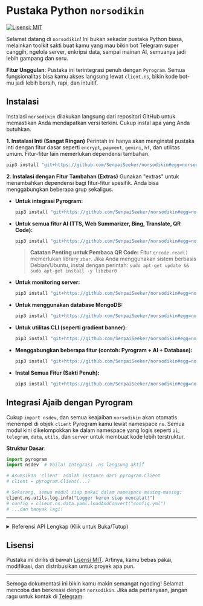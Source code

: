 # Pustaka Python `norsodikin`

[![Lisensi: MIT](https://img.shields.io/badge/License-MIT-yellow.svg)](https://opensource.org/licenses/MIT)

Selamat datang di `norsodikin`! Ini bukan sekadar pustaka Python biasa, melainkan toolkit sakti buat kamu yang mau bikin bot Telegram super canggih, ngelola server, enkripsi data, sampai mainan AI, semuanya jadi lebih gampang dan seru.

**Fitur Unggulan**: Pustaka ini terintegrasi penuh dengan `Pyrogram`. Semua fungsionalitas bisa kamu akses langsung lewat `client.ns`, bikin kode bot-mu jadi lebih bersih, rapi, dan intuitif.

## Instalasi

Instalasi `norsodikin` dilakukan langsung dari repositori GitHub untuk memastikan Anda mendapatkan versi terkini. Cukup instal apa yang Anda butuhkan.

**1. Instalasi Inti (Sangat Ringan)**
Perintah ini hanya akan menginstal pustaka inti dengan fitur dasar seperti `encrypt`, `payment`, `gemini`, `hf`, dan utilitas umum. Fitur-fitur lain memerlukan dependensi tambahan.

```bash
pip3 install "git+https://github.com/SenpaiSeeker/norsodikin#egg=norsodikin"
```

**2. Instalasi dengan Fitur Tambahan (Extras)**
Gunakan "extras" untuk menambahkan dependensi bagi fitur-fitur spesifik. Anda bisa menggabungkan beberapa grup sekaligus.

*   **Untuk integrasi Pyrogram:**
    ```bash
    pip3 install "git+https://github.com/SenpaiSeeker/norsodikin#egg=norsodikin[pyrogram]"
    ```
*   **Untuk semua fitur AI (TTS, Web Summarizer, Bing, Translate, QR Code):**
    ```bash
    pip3 install "git+https://github.com/SenpaiSeeker/norsodikin#egg=norsodikin[ai]"
    ```
    > **Catatan Penting untuk Pembaca QR Code:**
    > Fitur `qrcode.read()` memerlukan library `zbar`. Jika Anda menggunakan sistem berbasis Debian/Ubuntu, instal dengan perintah:
    > `sudo apt-get update && sudo apt-get install -y libzbar0`

*   **Untuk monitoring server:**
    ```bash
    pip3 install "git+https://github.com/SenpaiSeeker/norsodikin#egg=norsodikin[server]"
    ```
*   **Untuk menggunakan database MongoDB:**
    ```bash
    pip3 install "git+https://github.com/SenpaiSeeker/norsodikin#egg=norsodikin[database]"
    ```
*   **Untuk utilitas CLI (seperti gradient banner):**
    ```bash
    pip3 install "git+https://github.com/SenpaiSeeker/norsodikin#egg=norsodikin[cli]"
    ```
*   **Menggabungkan beberapa fitur (contoh: Pyrogram + AI + Database):**
    ```bash
    pip3 install "git+https://github.com/SenpaiSeeker/norsodikin#egg=norsodikin[pyrogram,ai,database]"
    ```
*   **Instal Semua Fitur (Sakti Penuh):**
    ```bash
    pip3 install "git+https://github.com/SenpaiSeeker/norsodikin#egg=norsodikin[all]"
    ```

## Integrasi Ajaib dengan Pyrogram

Cukup `import nsdev`, dan semua keajaiban `norsodikin` akan otomatis menempel di objek `client` Pyrogram kamu lewat namespace `ns`. Semua modul kini dikelompokkan ke dalam namespace yang logis seperti `ai`, `telegram`, `data`, `utils`, dan `server` untuk membuat kode lebih terstruktur.

**Struktur Dasar**:

```python
import pyrogram
import nsdev  # Voila! Integrasi .ns langsung aktif

# Asumsikan 'client' adalah instance dari pyrogram.Client
# client = pyrogram.Client(...)

# Sekarang, semua modul siap pakai dalam namespace masing-masing:
client.ns.utils.log.info("Logger keren siap mencatat!")
# config = client.ns.data.yaml.loadAndConvert("config.yml")
# ...dan banyak lagi!
```

---

<details>
<summary>Referensi API Lengkap (Klik untuk Buka/Tutup)</summary>

Berikut adalah panduan mendalam untuk setiap modul yang tersedia.

### 1. `actions` -> `client.ns.telegram.actions`
Modul untuk menampilkan status *chat action* (seperti "typing...", "uploading photo...") secara otomatis selama sebuah proses berjalan. Ini memberikan feedback visual kepada pengguna bahwa bot sedang sibuk.

**Struktur & Inisialisasi:**
Modul ini digunakan sebagai *context manager* (`async with`), yang akan memulai dan menghentikan pengiriman *chat action* secara otomatis.

**Contoh Penggunaan Lengkap:**
```python
import asyncio

# @app.on_message(...)
async def long_process_handler(client, message):
    # Bot akan menampilkan status "typing..." selama 5 detik
    await message.reply("Saya akan berpura-pura sibuk mengetik selama 5 detik...")
    async with client.ns.telegram.actions.typing(message.chat.id):
        await asyncio.sleep(5)
    
    # Bot akan menampilkan "uploading video..." selama proses upload
    await message.reply("Sekarang saya akan upload video (simulasi)...")
    async with client.ns.telegram.actions.upload_video(message.chat.id):
        # ... kode untuk proses upload file video Anda di sini ...
        await asyncio.sleep(8)
    
    await message.reply("Selesai!")

```
**Metode yang Tersedia:**
- `.typing(chat_id)`
- `.upload_photo(chat_id)`
- `.upload_video(chat_id)`
- `.record_video(chat_id)`
- `.record_voice(chat_id)`

---

### 2. `addUser` -> `client.ns.server.user`
Modul ini berfungsi sebagai manajer pengguna SSH jarak jauh di server Linux, memungkinkan Anda menambah dan menghapus pengguna langsung dari skrip Python dan mengirim notifikasi ke Telegram.

**Struktur & Inisialisasi:**
Kelas `SSHUserManager` diinisialisasi dengan kredensial bot Telegram yang akan digunakan untuk mengirim detail login.

- **Parameter Wajib:**
  - `bot_token` (`str`): Token bot Telegram Anda.
  - `chat_id` (`int`|`str`): ID chat tujuan untuk notifikasi.

```python
user_manager = client.ns.server.user(
    bot_token="TOKEN_BOT_TELEGRAM_ANDA", 
    chat_id=CHAT_ID_TUJUAN_ANDA
)
```

**Contoh Penggunaan Lengkap:**
```python
# Menambah pengguna dengan username dan password acak
# Detail login akan dikirim ke chat_id yang dikonfigurasi
user_manager.add_user()

# Menambah pengguna dengan username dan password yang ditentukan
user_manager.add_user(
    ssh_username="budi", 
    ssh_password="PasswordKuatRahasia123"
)

# Menghapus pengguna dari sistem
user_manager.delete_user(ssh_username="budi")
```
**Catatan Penting:** Skrip ini memerlukan hak akses `sudo` untuk dapat menjalankan perintah `adduser` dan `deluser` di server.

---

### 3. `argument` -> `client.ns.telegram.arg`
Toolkit untuk mem-parsing dan mengekstrak informasi dari objek `message` Pyrogram. Sangat berguna di dalam message handler untuk mengambil argumen, user, dan alasan.

**Contoh Penggunaan:**
Anggap Anda memiliki handler untuk perintah `/ban @user Pelanggaran berat`.
```python
@app.on_message(filters.command("ban"))
async def ban_user(client, message):
    # Mengambil ID user dan alasan dari pesan
    # Bekerja untuk reply, username (@user), dan user ID
    user_id, reason = await client.ns.telegram.arg.getReasonAndId(message)
    if user_id:
        print(f"User yang akan diban: {user_id}")
        print(f"Alasan: {reason or 'Tidak ada alasan'}")
    else:
        print("User tidak ditemukan.")

    # Mengambil seluruh teks setelah perintah
    full_args = client.ns.telegram.arg.getMessage(message, is_arg=True)
    print(f"Argumen lengkap: {full_args}")

    # Cek apakah pengirim pesan adalah admin di grup
    is_admin = await client.ns.telegram.arg.getAdmin(message)
    print(f"Apakah pengirim admin? {is_admin}")
    
    # Membuat mention link yang aman untuk log
    me = await client.get_me()
    mention_link = client.ns.telegram.arg.getMention(me, tag_and_id=True)
    print(f"Mention saya dengan ID: {mention_link}")
```

---

### 4. `bing` -> `client.ns.ai.bing` (Tidak Stabil)
Generator gambar AI menggunakan Bing Image Creator. Karena ketergantungan pada *web scraping*, modul ini rentan terhadap perubahan dari sisi Bing. Gunakan dengan hati-hati.

**Struktur & Inisialisasi:**
Membutuhkan cookie autentikasi `_U` dari browser Anda setelah login ke `bing.com/create`.

- **Parameter Wajib:**
  - `auth_cookie_u` (`str`): Nilai cookie `_U` dari bing.com.

```python
BING_COOKIE = "NILAI_COOKIE__U_ANDA"
bing_generator = client.ns.ai.bing(auth_cookie_u=BING_COOKIE)
```

**Contoh Penggunaan:**
```python
prompt_gambar = "seekor rubah cyberpunk mengendarai motor di kota neon"
try:
    # Parameter opsional: num_images (default: 4), max_wait_seconds (default: 300)
    list_url = await bing_generator.generate(
        prompt=prompt_gambar, 
        num_images=2
    )
    print("URL gambar yang dihasilkan:", list_url)
    # Anda bisa mengirim URL ini langsung ke Telegram
    # for url in list_url:
    #     await message.reply_photo(url)
except Exception as e:
    print(f"Gagal membuat gambar: {e}")
```

---

### 5. `button` -> `client.ns.telegram.button`
Perkakas canggih untuk membuat `InlineKeyboardMarkup` dan `ReplyKeyboardMarkup` dengan sintaks yang intuitif, termasuk fitur paginasi otomatis.

**Membuat Inline Keyboard dari Teks**
- **Aturan:** Setiap tombol harus dalam blok `|...|`. Setiap blok membuat baris baru.
- **Format:** `| Teks Tombol - data_callback_atau_url |`
- **Gabung Baris:** Gunakan `;same` di akhir data callback untuk menggabungkan tombol ke baris sebelumnya.

```python
teks_inline = """
Pilih opsi:
| 👤 Profil Saya - profil_user |
| 🌐 Website Kami - https://github.com/SenpaiSeeker/norsodikin |
| 📚 Bantuan - bantuan;same |
"""
# Layout: Baris 1: "Profil Saya". Baris 2: "Website Kami" dan "Bantuan".
keyboard_inline, sisa_teks = client.ns.telegram.button.create_inline_keyboard(teks_inline)
# await message.reply(sisa_teks, reply_markup=keyboard_inline)
```

**Membuat Paginasi (Halaman Tombol) Otomatis**
Fungsi `create_pagination_keyboard` secara otomatis membuat keyboard berhalaman untuk daftar yang panjang.
```python
list_produk = [{"text": f"Produk #{i}", "data": f"prod_{i}"} for i in range(1, 31)]
halaman_sekarang = 2 # Halaman yang ingin ditampilkan

# Membuat keyboard paginasi
keyboard_paginasi = client.ns.telegram.button.create_pagination_keyboard(
    items=list_produk,                      # list item, bisa dict atau string
    current_page=halaman_sekarang,          # halaman saat ini
    items_per_page=6,                       # jumlah item per halaman (opsional, default 5)
    items_per_row=2,                        # jumlah item per baris (opsional, default 1)
    callback_prefix="nav_produk",           # prefix untuk callback navigasi (e.g., "nav_produk_1")
    item_callback_prefix="pilih_produk",    # prefix untuk callback item (e.g., "pilih_produk_prod_5")
    extra_params=[                          # tombol tambahan di bagian bawah
        {"text": "« Kembali ke Menu", "callback_data": "menu_utama"},
    ]
)
# await message.reply("Daftar produk (Halaman 2 dari 5):", reply_markup=keyboard_paginasi)
```
---

### 6. `database` -> `client.ns.data.db`
Sistem database fleksibel yang mendukung penyimpanan lokal (JSON), SQLite, dan MongoDB, dengan enkripsi data otomatis.

**Inisialisasi Database**
Pilih backend penyimpanan Anda saat inisialisasi.

```python
# Opsi 1: JSON Lokal (Default, paling sederhana)
db = client.ns.data.db()

# Opsi 2: SQLite (Lebih Cepat dan Robust)
db_sqlite = client.ns.data.db(storage_type="sqlite", file_name="bot_data")

# Opsi 3: MongoDB (Skalabilitas Tinggi)
db_mongo = client.ns.data.db(
    storage_type="mongo",
    mongo_url="mongodb://user:pass@host:port/"
)

# Opsi 4: Inisialisasi Lanjutan dengan Semua Parameter
db_full = client.ns.data.db(
    storage_type="sqlite",
    file_name="production_db",
    keys_encrypt="KUNCI_ENKRIPSI_SANGAT_RAHASIA_ANDA", # Ganti dengan kunci Anda sendiri!
    method_encrypt="bytes", # Pilihan: 'bytes', 'shift', 'binary'
    auto_backup=True,
    backup_bot_token="TOKEN_BOT_UNTUK_BACKUP",
    backup_chat_id="ID_CHAT_TUJUAN_BACKUP",
    backup_interval_hours=24 # Backup setiap 24 jam
)
```

**Operasi Data Dasar (CRUD)**
Gunakan `setVars`, `getVars`, `setListVars`, `getListVars`, `removeVars` dll. Parameter `var_key` berfungsi seperti "folder" untuk mengorganisir data.

```python
user_id = 12345
# Menyimpan string
db.setVars(user_id, "nama", "Budi", var_key="profil")
# Menyimpan list
db.setListVars(user_id, "hobi", "Membaca", var_key="profil")
db.setListVars(user_id, "hobi", "Ngoding", var_key="profil")
# Mendapatkan data
nama = db.getVars(user_id, "nama", var_key="profil")
hobi_list = db.getListVars(user_id, "hobi", var_key="profil")
print(f"{nama} punya hobi: {hobi_list}") # Output: Budi punya hobi: ['Membaca', 'Ngoding']

# Mengelola masa aktif user
db.setExp(user_id, exp=30) # User aktif selama 30 hari
sisa_hari = db.daysLeft(user_id)
print(f"Sisa masa aktif: {sisa_hari} hari")

if db.checkAndDeleteIfExpired(user_id):
    print("Pengguna kedaluwarsa dan datanya telah dihapus.")
```
---

### 7. `encrypt` -> `client.ns.code`
Koleksi kelas untuk enkripsi dan dekripsi data dengan berbagai metode.

**Struktur & Inisialisasi:**
- **Parameter `CipherHandler`:**
  - `key` (`str`): Kunci rahasia untuk enkripsi.
  - `method` (`str`): Metode enkripsi. Pilihan: `bytes` (direkomendasikan), `shift`, `binary`.
- **Parameter `AsciiManager`:**
  - `key` (`str`): Kunci rahasia untuk enkripsi berbasis ASCII offset.

```python
# Direkomendasikan
cipher_bytes = client.ns.code.Cipher(key="kunci-rahasia-super-aman-123", method="bytes")

# Metode alternatif
cipher_shift = client.ns.code.Cipher(key="kunci-shift", method="shift")
ascii_manager = client.ns.code.Ascii(key="kunci-lain-lagi")
```

**Contoh Penggunaan:**
```python
data_asli = {"id": 123, "plan": "premium", "user": "Budi"}

# Enkripsi
terenkripsi_hex = cipher_bytes.encrypt(data_asli)
print(f"Data Terenkripsi (hex): {terenkripsi_hex}")

# Dekripsi
didekripsi_kembali = cipher_bytes.decrypt(terenkripsi_hex)
print(f"Data Didekripsi: {didekripsi_kembali}")
print(f"Tipe data setelah dekripsi: {type(didekripsi_kembali)}")
```

---

### 8. `formatter` -> `client.ns.telegram.formatter`
Builder canggih untuk menyusun pesan berformat dengan sintaks Markdown kustom atau mode HTML standar.

**Struktur & Inisialisasi:**
- **Parameter:** `mode` (`str`) - "markdown" (default) atau "html".

```python
fmt = client.ns.telegram.formatter("markdown") # Atau "html"
```
Sintaks Markdown Kustom: `**Bold**`, `__Italic__`, `--Underline--`, `~~Strike~~`, `||Spoiler||`, `\`Code\``.

**Contoh Penggunaan:**
```python
pesan_terformat = (
    fmt.bold("🔥 Update Sistem Penting 🔥").new_line(2)
    .text("Halo semua, kami ingin menginformasikan bahwa:").new_line()
    .underline("Semua Layanan Telah Kembali Normal").new_line()
    .italic("Terima kasih atas kesabaran Anda selama perbaikan.").new_line(2)
    .mono("Kode insiden: SRV-2024-08-XYZ").new_line()
    .link("Lihat log lengkap di sini", "https://github.com/SenpaiSeeker/norsodikin")
    .to_string()
)
# await message.reply(pesan_terformat, disable_web_page_preview=True)
```
---

### 9. `gemini` -> `client.ns.ai.gemini`
Integrasi dengan Google Gemini API untuk fungsionalitas chatbot dan fitur AI kreatif lainnya seperti "Cek Khodam".

**Struktur & Inisialisasi:**
- **Parameter Wajib:**
  - `api_key` (`str`): Kunci API Google Gemini Anda.

```python
GEMINI_KEY = "API_KEY_GEMINI_ANDA"
chatbot = client.ns.ai.gemini(api_key=GEMINI_KEY)
```

**Contoh 1: Chatbot Umum**
```python
user_id = "sesi_unik_pengguna_123"
bot_name = "Bot Cerdas" # Nama bot Anda untuk salam pembuka
pertanyaan = "jelaskan apa itu lubang hitam secara sederhana"
jawaban = chatbot.send_chat_message(pertanyaan, user_id, bot_name)

print(jawaban)
# await message.reply(jawaban)
```

**Contoh 2: Fitur "Cek Khodam" (Hiburan)**
Fungsi `send_khodam_message` menggunakan instruksi sistem khusus untuk menghasilkan deskripsi "khodam" berdasarkan nama.
```python
user_id = message.from_user.id # Gunakan ID user untuk memisahkan sesi
nama_pengguna = message.from_user.first_name
deskripsi_khodam = chatbot.send_khodam_message(nama_pengguna, user_id)

pesan_khodam = (
    fmt.bold(f"✨ Khodam Terdeteksi untuk {nama_pengguna} ✨").new_line(2)
    .text(deskripsi_khodam)
    .to_string()
)
# await message.reply(pesan_khodam)
```

---

### 10. `gradient` -> `client.ns.utils.grad`
Mempercantik output terminal dengan teks bergradien dan timer countdown. Berguna untuk CLI atau saat menjalankan bot dari konsol.

**Contoh Penggunaan:**
```python
import asyncio

# Menampilkan banner teks dengan warna gradien
client.ns.utils.grad.render_text("Norsodikin")

# Menjalankan timer countdown di terminal
await client.ns.utils.grad.countdown(
    seconds=10, 
    text="Bot akan dimulai dalam: {time}"
)
print("\nBot dimulai!")
```

---

### 11. `hf` -> `client.ns.ai.hf` (Direkomendasikan)
Generator gambar AI stabil menggunakan Hugging Face Inference API. Alternatif yang lebih andal dibandingkan `bing`.

**Struktur & Inisialisasi:**
- **Parameter Wajib:**
  - `api_key` (`str`): Token API Hugging Face Anda (biasanya dimulai dengan `hf_`).
- **Parameter Opsional:**
  - `model_id` (`str`): ID model di Hugging Face Hub (default: `stabilityai/stable-diffusion-xl-base-1.0`).

```python
HF_TOKEN = "hf_TOKEN_ANDA"
hf_generator = client.ns.ai.hf(
    api_key=HF_TOKEN, 
    model_id="runwayml/stable-diffusion-v1-5" # Contoh menggunakan model lain
)
```

**Contoh Penggunaan:**
```python
from io import BytesIO

prompt = "foto seorang astronot duduk santai di pantai mars, gaya realistis"
try:
    # Generate 1 gambar
    list_bytes = await hf_generator.generate(prompt, num_images=1)
    
    if list_bytes:
        gambar_bytes = list_bytes[0]
        # Kirim sebagai file
        file_gambar = BytesIO(gambar_bytes)
        file_gambar.name = "hasil-ai.png"
        # await message.reply_photo(file_gambar, caption=f"Prompt: {prompt}")
except Exception as e:
    print(f"Gagal membuat gambar: {e}")
```

---

### 12. `listen` -> `client.listen()` & `chat.ask()`
*Monkey-patching* untuk Pyrogram yang menambahkan alur percakapan interaktif, memungkinkan bot untuk "menunggu" jawaban dari pengguna.

**Aktivasi:** Cukup `from nsdev import listen` di awal skrip utama Anda.

**Contoh Penggunaan:**
```python
import asyncio
from nsdev import listen # Wajib di-import

# @app.on_message(filters.command("register"))
async def register(client, message):
    try:
        nama_msg = await message.chat.ask(
            "Halo! Siapa namamu?", 
            timeout=30 # Waktu tunggu dalam detik (opsional)
        )
        
        umur_msg = await message.chat.ask(
            f"Senang bertemu, {nama_msg.text}! Sekarang, berapa usiamu?",
            filters=filters.regex(r"^\d+$"), # Hanya menerima angka (opsional)
            timeout=30
        )
        
        await message.reply(
            f"Terima kasih! Data kamu tersimpan:\n"
            f"Nama: {nama_msg.text}\n"
            f"Umur: {umur_msg.text} tahun"
        )
    except asyncio.TimeoutError:
        await message.reply("Waktu habis. Silakan coba lagi /register.")
    except Exception as e:
        await message.reply(f"Terjadi error: {e}")
```

---

### 13. `logger` -> `client.ns.utils.log`
Logger canggih pengganti `print()` yang memberikan output berwarna, berformat, dan informatif ke konsol.

**Penggunaan Dasar (Tanpa Konfigurasi):**
```python
client.ns.utils.log.info("Memulai proses penting...")
data = {"id": 42, "user": "admin"}
client.ns.utils.log.debug(f"Data yang diterima: {data}")

try:
    hasil = 100 / 0
except Exception as e:
    # Error akan ditampilkan dengan warna merah dan detail lengkap
    client.ns.utils.log.error(f"Terjadi kesalahan fatal saat pembagian: {e}")
client.ns.utils.log.warning("Ini adalah peringatan, proses tetap berjalan.")
```

**Inisialisasi Kustom (Opsional):**
Anda bisa membuat instance logger baru dengan konfigurasi berbeda.
```python
# Membuat logger baru untuk modul spesifik
payment_logger = client.ns.utils.log.__class__(
    tz='America/New_York', # Zona waktu
    fmt='{asctime} [{levelname}] [PAYMENT] {message}', # Format log yang lebih simpel
    datefmt='%H:%M:%S' # Format waktu
)
payment_logger.info("Memproses pembayaran...")
```

---

### 14. `monitor` -> `client.ns.server.monitor`
Utilitas sederhana untuk memantau penggunaan sumber daya server Linux (CPU, RAM, Disk) secara real-time.

**Struktur & Return Value:**
Metode `get_stats()` mengembalikan objek `SimpleNamespace` yang berisi:
- `cpu_percent`, `ram_total_gb`, `ram_used_gb`, `ram_percent`, `disk_total_gb`, `disk_used_gb`, `disk_percent`.

**Contoh Penggunaan:**
```python
stats = client.ns.server.monitor.get_stats()
fmt = client.ns.telegram.formatter("markdown")

pesan_status = (
    fmt.bold("🖥️ Status Server").new_line(2)
    .text("▫️ CPU Load: ").mono(f"{stats.cpu_percent}%").new_line()
    .text("▫️ RAM Usage: ").mono(f"{stats.ram_used_gb:.2f} / {stats.ram_total_gb:.2f} GB ({stats.ram_percent}%)").new_line()
    .text("▫️ Disk Usage: ").mono(f"{stats.disk_used_gb:.2f} / {stats.disk_total_gb:.2f} GB ({stats.disk_percent}%)").new_line()
    .to_string()
)
# await message.reply(pesan_status)
```

---

### 15. `payment` -> `client.ns.payment`
Klien terintegrasi untuk berbagai payment gateway populer di Indonesia.

**A. Midtrans**
```python
midtrans = client.ns.payment.Midtrans(
    server_key="SERVER_KEY_ANDA", 
    client_key="CLIENT_KEY_ANDA", 
    is_production=False # Set True untuk mode produksi
)
payment_info = midtrans.create_payment(
    order_id="order-xyz-12345", 
    gross_amount=50000
)
print("URL Pembayaran Midtrans:", payment_info.redirect_url)

# Untuk mengecek status
status = midtrans.check_transaction(order_id="order-xyz-12345")
print("Status Transaksi:", status.transaction_status)
```

**B. Tripay**
```python
tripay = client.ns.payment.Tripay(api_key="API_KEY_TRIPAY_ANDA")
payment_data = tripay.create_payment(
    method="QRIS", 
    amount=25000, 
    order_id="order-abc-67890", 
    customer_name="Budi"
)
print("Referensi Tripay:", payment_data.data.reference)
print("URL Checkout:", payment_data.data.checkout_url)
```

---

### 16. `progress` -> `client.ns.utils.progress`
Callback helper untuk menampilkan progress bar dinamis saat mengunggah atau mengunduh file besar dengan Pyrogram.

**Alur Kerja:**
1.  Kirim pesan awal (placeholder).
2.  Inisialisasi `TelegramProgressBar` dengan `client` dan `message` dari langkah 1.
3.  Gunakan metode `.update` dari objek progress bar sebagai nilai parameter `progress` di fungsi Pyrogram.

**Contoh Penggunaan:**
```python
# @app.on_message(filters.command("upload"))
async def upload_handler(client, message):
    pesan_status = await message.reply("🚀 Mempersiapkan unggahan...")
    progress_bar = client.ns.utils.progress(
        client=client, 
        message=pesan_status, 
        task_name="Uploading Video.mp4"
    )

    try:
        await client.send_video(
            chat_id=message.chat.id, 
            video="path/ke/video_besar.mp4", 
            caption="Ini video besar yang diunggah dengan progress bar.",
            progress=progress_bar.update # Ini kuncinya!
        )
        await pesan_status.delete() # Hapus pesan progress setelah selesai
    except Exception as e:
        await pesan_status.edit(f"Gagal mengunggah: {e}")

```
---

### 17. `qrcode` -> `client.ns.ai.qrcode`
Modul AI untuk membuat dan membaca gambar QR Code.

**Inisialisasi:**
```python
qr_manager = client.ns.ai.qrcode()
```

#### **A. Membuat QR Code**
Metode `generate(data: str)` mengubah teks atau URL menjadi gambar QR Code.

**Contoh Penggunaan:**
```python
from io import BytesIO

teks_atau_url = "https://github.com/SenpaiSeeker/norsodikin"
qr_bytes = await qr_manager.generate(data=teks_atau_url)

qr_file = BytesIO(qr_bytes)
qr_file.name = "qrcode.png"

# await message.reply_photo(qr_file, caption=f"QR Code untuk:\n`{teks_atau_url}`")
```

#### **B. Membaca QR Code dari Gambar**
Metode `read(image_data: bytes)` mengekstrak teks dari gambar QR Code.

**Catatan Instalasi Penting:**
Fitur ini memerlukan pustaka sistem `ZBar`. Jika Anda menggunakan OS berbasis **Debian** atau **Ubuntu**, Anda **wajib** menginstalnya terlebih dahulu dengan perintah:
```bash
sudo apt-get install libzbar0
```
Tanpa pustaka ini, fungsi pembaca QR Code akan gagal.

- **Parameter:** `image_data` (`bytes`): Data gambar mentah.
- **Return:** `str` (teks hasil decode) atau `None` jika gagal.

**Contoh Penggunaan dengan Pyrogram:**
```python
# @app.on_message(filters.command("readqr") | filters.photo)
async def read_qr_handler(client, message):
    target_message = message.reply_to_message or message
    
    if not target_message.photo:
        await message.reply("Mohon balas ke sebuah gambar atau kirim gambar langsung.")
        return

    status_msg = await message.reply("🔍 Memindai QR Code...")
    # Download foto ke memory
    photo_bytes_io = await client.download_media(target_message.photo.file_id, in_memory=True)
    image_data = photo_bytes_io.getvalue()

    # Panggil metode read dari modul
    decoded_text = await qr_manager.read(image_data=image_data)

    if decoded_text:
        await status_msg.edit(f"✅ **QR Code Terbaca:**\n\n`{decoded_text}`")
    else:
        await status_msg.edit("❌ Tidak dapat menemukan QR Code pada gambar ini.")
```

---

### 18. `shell` -> `client.ns.utils.shell`
Eksekutor perintah shell/terminal secara asinkron dari dalam Python. Berguna untuk tugas otomatisasi dan manajemen server.

**Struktur & Return Value:**
Metode `run(command)` mengembalikan tuple yang berisi: (`stdout`, `stderr`, `returncode`).
- `stdout` (`str`): Output standar dari perintah.
- `stderr` (`str`): Output error dari perintah (jika ada).
- `returncode` (`int`): Kode status eksekusi (0 berarti sukses).

**Contoh Penggunaan:**
```python
# Menjalankan perintah 'ls -l'
stdout, stderr, code = await client.ns.utils.shell.run("ls -l /home")

if code == 0:
    # Sukses
    # await message.reply(f"**Hasil `ls -l`:**\n```{stdout}```")
    print(stdout)
else:
    # Gagal
    # await message.reply(f"**Error saat menjalankan perintah:**\n```{stderr}```")
    print(stderr)
```
**Peringatan Keamanan:** Hati-hati saat menjalankan perintah yang berasal dari input pengguna untuk menghindari *shell injection*. Selalu validasi input jika memungkinkan.

---

### 19. `storekey` -> `client.ns.data.key`
Manajer untuk menangani kunci rahasia dan nama file environment dari argumen terminal, mencegah *hardcoding* kredensial.

**1. Cara Menjalankan di Terminal:**
```bash
python3 main.py --key kunci-rahasia-anda --env config.env
```

**2. Cara Menggunakan di Kode Python:**
```python
# Di file main.py Anda
key_manager = client.ns.data.key()
try:
    # Fungsi ini akan membaca argumen dari terminal
    kunci_rahasia, nama_file_env = key_manager.handle_arguments()
    
    print(f"Menggunakan Kunci: {kunci_rahasia}")
    print(f"File Environment: {nama_file_env}")
    
    # Gunakan variabel ini untuk setup selanjutnya, misal load env file
    # from dotenv import load_dotenv
    # load_dotenv(nama_file_env)
    
except SystemExit:
    # Skrip akan berhenti jika argumen tidak lengkap
    print("Skrip dihentikan karena argumen --key dan --env wajib diisi.")

```
---

### 20. `translate` -> `client.ns.ai.translate`
Modul AI untuk menerjemahkan teks ke berbagai bahasa menggunakan Google Translate API.

**Struktur & Inisialisasi:**
Kelas `Translator` tidak memerlukan parameter saat inisialisasi.

**Metode Utama & Parameter:**
- `to(text: str, dest_lang: str = 'en')`
  - `text`: Teks yang ingin diterjemahkan.
  - `dest_lang`: Kode bahasa tujuan (misal: 'en' untuk Inggris, 'ja' untuk Jepang, 'id' untuk Indonesia). Default-nya adalah 'en'.

**Contoh Penggunaan:**
```python
translator = client.ns.ai.translate()

# Terjemahkan dari Indonesia ke Inggris
teks_id = "Selamat pagi, bagaimana kabarmu?"
hasil_en = await translator.to(teks_id, dest_lang="en")
print(f"'{teks_id}' -> '{hasil_en}'")

# Terjemahkan dari Inggris ke Jepang
teks_en = "Artificial intelligence will change the world."
hasil_ja = await translator.to(teks_en, dest_lang="ja")
print(f"'{teks_en}' -> '{hasil_ja}'")
```

---

### 21. `tts` -> `client.ns.ai.tts`
Modul AI untuk mengubah teks menjadi pesan suara (Text-to-Speech) menggunakan API Google.

**Struktur & Inisialisasi:**
Kelas ini tidak memerlukan parameter saat inisialisasi.

**Contoh Penggunaan:**
```python
from io import BytesIO

tts_generator = client.ns.ai.tts()
audio_bytes = await tts_generator.generate(
    text="Halo, ini adalah pesan suara yang dibuat secara otomatis oleh Norsodikin.", 
    lang="id" # Kode bahasa (opsional, default 'id')
)

file_suara = BytesIO(audio_bytes)
file_suara.name = "notifikasi.ogg" # Nama file penting untuk Telegram
# await message.reply_voice(file_suara, caption="Pesan Suara Penting!")
```

---

### 22. `url` -> `client.ns.utils.url`
Utilitas sederhana untuk memendekkan URL menggunakan layanan TinyURL.

**Struktur & Inisialisasi:**
Kelas `UrlUtils` tidak memerlukan parameter saat inisialisasi.

**Metode Utama & Parameter:**
- `shorten(long_url: str)`
  - `long_url`: URL panjang yang ingin Anda perpendek.

**Contoh Penggunaan:**
```python
url_panjang = "https://github.com/SenpaiSeeker/norsodikin/blob/main/README.md"
url_pendek = await client.ns.utils.url.shorten(url_panjang)

print(f"URL Panjang: {url_panjang}")
print(f"URL Pendek: {url_pendek}")
# await message.reply(f"URL telah dipendekkan: {url_pendek}")
```

---

### 23. `web` -> `client.ns.ai.web`
Alat AI canggih untuk melakukan *scraping* konten teks dari sebuah URL dan merangkumnya menggunakan model Gemini.

**Struktur & Inisialisasi:**
**Penting:** Kelas ini *harus* diinisialisasi dengan sebuah instance dari `gemini` yang sudah dibuat sebelumnya.
```python
# 1. Buat instance Gemini terlebih dahulu
gemini_bot = client.ns.ai.gemini(api_key="GEMINI_API_KEY_ANDA")

# 2. Berikan instance tersebut saat membuat WebSummarizer
web_summarizer = client.ns.ai.web(gemini_instance=gemini_bot)
```

**Contoh Penggunaan:**
```python
url_berita = "https://www.kompas.com/global/read/2023/12/13/165507970/apa-itu-kecerdasan-buatan-pengertian-dan-contohnya"
status_msg = await message.reply("⏳ Sedang membaca dan merangkum artikel...")

try:
    # Parameter max_length bersifat opsional, default 8000 karakter
    # Berguna untuk menghemat token jika artikel sangat panjang
    rangkuman = await web_summarizer.summarize(url_berita, max_length=5000)

    # Tampilkan hasilnya
    # await status_msg.edit(f"📄 **Rangkuman Artikel:**\n\n{rangkuman}")
except Exception as e:
    # await status_msg.edit(f"Gagal merangkum: {e}")
```

---

### 24. `ymlreder` -> `client.ns.data.yaml`
Utilitas praktis untuk membaca file konfigurasi `.yml` dan mengubahnya menjadi objek Python yang bisa diakses dengan notasi titik (`.`).

**Contoh File `config.yml`:**
```yaml
app:
  name: "Bot Canggih"
  version: "1.2.0"
api_keys:
  - name: "google"
    key: "key-123"
  - name: "openai"
    key: "key-456"
database:
  host: "localhost"
  port: 5432
  user: "admin"
```

**Contoh Kode:**
```python
# Muat dan konversi file YAML
config = client.ns.data.yaml.loadAndConvert("config.yml")

if config:
    # Akses konfigurasi dengan mudah menggunakan notasi titik
    print(f"Nama Aplikasi: {config.app.name} (v{config.app.version})")
    print(f"Host Database: {config.database.host}:{config.database.port}")
    
    # Bekerja dengan list of objects
    for api in config.api_keys:
        if api.name == "google":
            print(f"Kunci API Google ditemukan: {api.key}")
else:
    print("Gagal memuat file konfigurasi.")
```
---
</details>

## Lisensi

Pustaka ini dirilis di bawah [Lisensi MIT](https://opensource.org/licenses/MIT). Artinya, kamu bebas pakai, modifikasi, dan distribusikan untuk proyek apa pun.

---

Semoga dokumentasi ini bikin kamu makin semangat ngoding! Selamat mencoba dan berkreasi dengan `norsodikin`. Jika ada pertanyaan, jangan ragu untuk kontak di [Telegram](https://t.me/NorSodikin).
